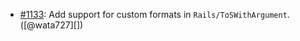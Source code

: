 * [#1133](https://github.com/rubocop/rubocop-rails/pull/1133): Add support for custom formats in `Rails/ToSWithArgument`. ([@wata727][])
